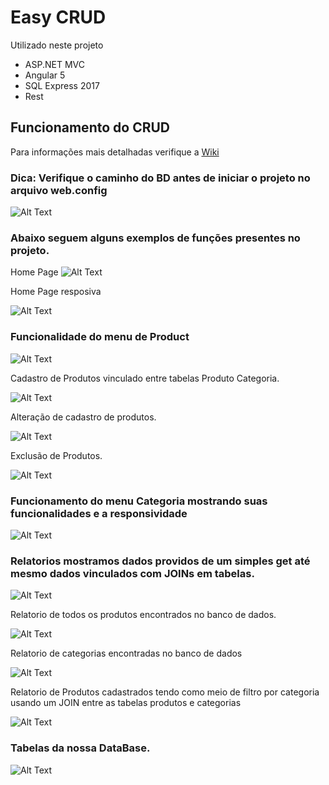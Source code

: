 # Easy CRUD

Utilizado neste projeto
* ASP.NET MVC 
* Angular 5
* SQL Express 2017
* Rest

##  Funcionamento do CRUD
Para informações mais detalhadas verifique a [Wiki](https://github.com/grynfox/EasyCRUD/wiki)
### Dica: Verifique o caminho do BD antes de iniciar o projeto no arquivo web.config
![Alt Text](https://i.imgur.com/qiXpseC.jpg)
### Abaixo seguem alguns exemplos de funções presentes no projeto.
Home Page
![Alt Text](https://i.imgur.com/beVBCiT.jpg)

Home Page resposiva

![Alt Text](https://i.imgur.com/c2BS3Ak.jpg)

### Funcionalidade do menu de Product

![Alt Text](https://i.imgur.com/t1sQQqC.jpg)

Cadastro de Produtos vinculado entre tabelas Produto Categoria.

![Alt Text](https://i.imgur.com/3C1GCJa.jpg)

Alteração de cadastro de produtos.

![Alt Text](https://i.imgur.com/Qin9FHa.jpg)

Exclusão de Produtos.

![Alt Text](https://i.imgur.com/YaSVmuH.jpg)

### Funcionamento do menu Categoria mostrando suas funcionalidades e a responsividade

![Alt Text](https://i.imgur.com/ZeST6Xz.jpg)

### Relatorios mostramos dados providos de um simples get até mesmo dados vinculados com JOINs em tabelas.

![Alt Text](https://i.imgur.com/g7Yuk1V.jpg)

Relatorio de todos os produtos encontrados no banco de dados.

![Alt Text](https://i.imgur.com/tE60UOQ.jpg)

Relatorio de categorias encontradas no banco de dados

![Alt Text](https://i.imgur.com/ZRcD8ze.jpg)

Relatorio de Produtos cadastrados tendo como meio de filtro por categoria usando um JOIN entre as tabelas produtos e categorias

![Alt Text](https://i.imgur.com/O4gN1Dx.jpg)

### Tabelas da nossa DataBase.

![Alt Text](https://i.imgur.com/NwRm5jn.jpg)
